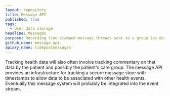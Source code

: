 ```yaml
---
layout: repository
title: Message API
published: true
tags:
  - User data storage
headline: Messages
purpose: Recording time-stamped message threads sent to a group (as defined by the armada)
github_name: message-api
apiary_name: tidepoolmessages
---
```

Tracking health data will also often involve tracking commentary on that data by the patient and possibly the patient's care group. The message API provides an infrastructure for tracking a secure message store with timestamps to allow data to be associated with other health events. Eventually this message system will probably be integrated into the event stream.

